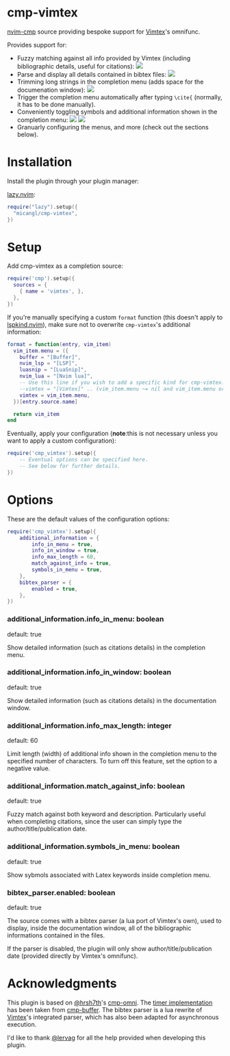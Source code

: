 # cmp-vimtex

[nvim-cmp](https://github.com/hrsh7th/nvim-cmp) source providing bespoke support for [Vimtex](https://github.com/lervag/vimtex)'s omnifunc.

Provides support for:
- Fuzzy matching against all info provided by Vimtex (including bibliographic details, useful for citations):
  ![](https://github.com/micangl/cmp-vimtex/assets/142919381/4887b19b-d08d-44e3-9b29-22e91a3a1728)
- Parse and display all details contained in bibtex files:
  ![](https://github-production-user-asset-6210df.s3.amazonaws.com/142919381/274990752-d9cba239-aa54-4398-a17f-02f6eec1d628.png)
- Trimming long strings in the completion menu (adds space for the documenation window):
  ![](https://github.com/micangl/cmp-vimtex/assets/142919381/bed1ab56-09cf-486c-baa9-be4198e52ce0)
- Trigger the completion menu automatically after typing `\cite{` (normally, it has to be done manually).
- Conveniently toggling symbols and additional information shown in the completion menu:
  ![](https://github.com/micangl/cmp-vimtex/assets/142919381/fc167389-134d-4a7c-b083-2c9eafe98891)
  ![](https://github.com/micangl/cmp-vimtex/assets/142919381/daa3c5b3-b3a7-46d4-a3e6-427b9d4371de)
- Granuarly configuring the menus, and more (check out the sections below).

# Installation

Install the plugin through your plugin manager:

[lazy.nvim](https://github.com/folke/lazy.nvim):
```lua
require("lazy").setup({
  "micangl/cmp-vimtex",
})
```

# Setup

Add cmp-vimtex as a completion source:

```lua
require('cmp').setup({
  sources = {
    { name = 'vimtex', },
  },
})
```

If you're manually specifying a custom `format` function (this doesn't apply to [lspkind.nvim](https://github.com/onsails/lspkind.nvim)), make sure not to overwrite `cmp-vimtex`'s additional information:

```lua
format = function(entry, vim_item)
  vim_item.menu = ({
    buffer = "[Buffer]",
    nvim_lsp = "[LSP]",
    luasnip = "[LuaSnip]",
    nvim_lua = "[Nvim lua]",
    -- Use this line if you wish to add a specific kind for cmp-vimtex:
    --vimtex = "[Vimtex]" .. (vim_item.menu ~= nil and vim_item.menu or ""),
    vimtex = vim_item.menu,
  })[entry.source.name]

  return vim_item
end
```

Eventually, apply your configuration (**note**:this is not necessary unless you want to apply a custom configuration):

```lua
require('cmp_vimtex').setup({
    -- Eventual options can be specified here.
    -- See below for further details.
})
```

# Options

These are the default values of the configuration options:

```lua
require('cmp_vimtex').setup({
    additional_information = {
        info_in_menu = true,
        info_in_window = true,
        info_max_length = 60,
        match_against_info = true,
        symbols_in_menu = true,
    },
    bibtex_parser = {
        enabled = true,
    },
})
```

### additional_information.info_in_menu: boolean
default: true

Show detailed information (such as citations details) in the completion menu.

### additional_information.info_in_window: boolean
default: true

Show detailed information (such as citations details) in the documentation window.

### additional_information.info_max_length: integer
default: 60

Limit length (width) of additional info shown in the completion menu to the specified number of characters.
To turn off this feature, set the option to a negative value.

### additional_information.match_against_info: boolean
default: true

Fuzzy match against both keyword and description.
Particularly useful when completing citations, since the user can simply type the author/title/publication date.

### additional_information.symbols_in_menu: boolean
default: true

Show sybmols associated with Latex keywords inside completion menu.

### bibtex_parser.enabled: boolean
default: true

The source comes with a bibtex parser (a lua port of Vimtex's own), used to display, inside the documentation window, all of the bibliographic informations contained in the files.

If the parser is disabled, the plugin will only show author/title/publication date (provided directly by Vimtex's omnifunc).

# Acknowledgments

This plugin is based on [@hrsh7th](https://github.com/hrsh7th)'s [cmp-omni](https://github.com/hrsh7th/cmp-omni).
The [timer implementation](https://github.com/micangl/cmp-vimtex/blob/master/lua/cmp_vimtex/timer.lua) has been taken from [cmp-buffer](https://github.com/hrsh7th/cmp-buffer).
The bibtex parser is a lua rewrite of [Vimtex](https://github.com/lervag/vimtex)'s integrated parser, which has also been adapted for asynchronous execution.

I'd like to thank [@lervag](https://github.com/lervag) for all the help provided when developing this plugin.
